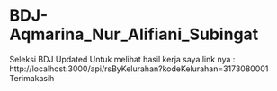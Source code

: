 # BDJ-Aqmarina_Nur_Alifiani_Subingat
Seleksi BDJ
Updated
Untuk melihat hasil kerja saya 
link nya : 
http://localhost:3000/api/rsByKelurahan?kodeKelurahan=3173080001
Terimakasih